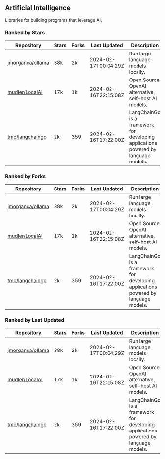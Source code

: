 ## Artificial Intelligence

Libraries for building programs that leverage AI.

### Ranked by Stars

| Repository | Stars | Forks | Last Updated | Description | 
|------------|-------|-------|--------------|-------------|
| [jmorganca/ollama](https://github.com/jmorganca/ollama) | 38k | 2k | 2024-02-17T00:04:29Z |  Run large language models locally. |
| [mudler/LocalAI](https://github.com/mudler/LocalAI) | 17k | 1k | 2024-02-16T22:15:08Z |  Open Source OpenAI alternative, self-host AI models. |
| [tmc/langchaingo](https://github.com/tmc/langchaingo) | 2k | 359 | 2024-02-16T17:22:00Z |  LangChainGo is a framework for developing applications powered by language models. |

### Ranked by Forks

| Repository | Stars | Forks | Last Updated | Description | 
|------------|-------|-------|--------------|-------------|
| [jmorganca/ollama](https://github.com/jmorganca/ollama) | 38k | 2k | 2024-02-17T00:04:29Z |  Run large language models locally. |
| [mudler/LocalAI](https://github.com/mudler/LocalAI) | 17k | 1k | 2024-02-16T22:15:08Z |  Open Source OpenAI alternative, self-host AI models. |
| [tmc/langchaingo](https://github.com/tmc/langchaingo) | 2k | 359 | 2024-02-16T17:22:00Z |  LangChainGo is a framework for developing applications powered by language models. |

### Ranked by Last Updated

| Repository | Stars | Forks | Last Updated | Description | 
|------------|-------|-------|--------------|-------------|
| [jmorganca/ollama](https://github.com/jmorganca/ollama) | 38k | 2k | 2024-02-17T00:04:29Z |  Run large language models locally. |
| [mudler/LocalAI](https://github.com/mudler/LocalAI) | 17k | 1k | 2024-02-16T22:15:08Z |  Open Source OpenAI alternative, self-host AI models. |
| [tmc/langchaingo](https://github.com/tmc/langchaingo) | 2k | 359 | 2024-02-16T17:22:00Z |  LangChainGo is a framework for developing applications powered by language models. |

